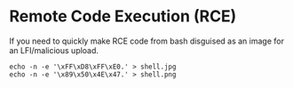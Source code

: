 # Remote Code Execution (RCE)

If you need to quickly make RCE code from bash disguised as an image for an LFI/malicious upload.

```
echo -n -e '\xFF\xD8\xFF\xE0.' > shell.jpg
echo -n -e '\x89\x50\x4E\x47.' > shell.png
```
